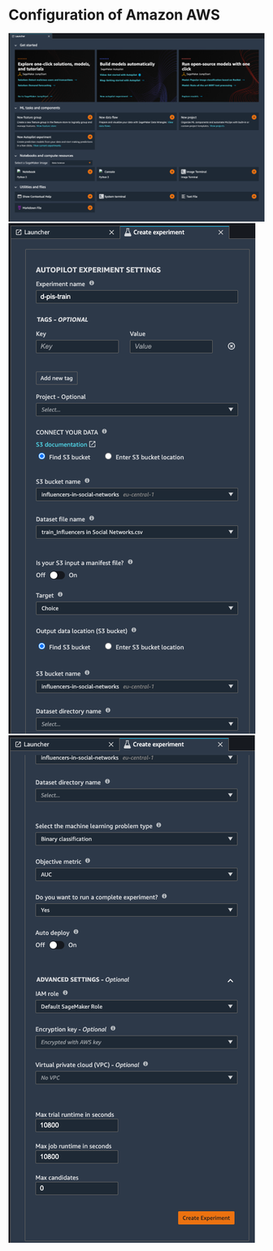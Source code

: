 # Configuration of Amazon AWS

![Step 1](images/aws-1.png)
![Step 2](images/aws-2.png)
![Step 3](images/aws-3.png)
